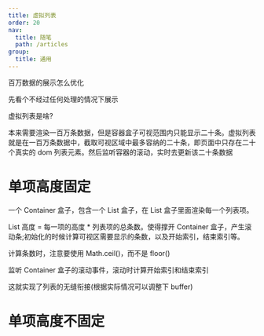 ```yaml
---
title: 虚拟列表
order: 20
nav:
  title: 随笔
  path: /articles
group:
  title: 通用
---
```


百万数据的展示怎么优化

先看个不经过任何处理的情况下展示

<!-- <code src="./demos/virtual-list/normal.tsx"></code> -->

虚拟列表是啥?

本来需要渲染一百万条数据，但是容器盒子可视范围内只能显示二十条。虚拟列表就是在一百万条数据中，截取可视区域中最多容纳的二十条，即页面中只存在二十个真实的 dom 列表元素。然后监听容器的滚动，实时去更新该二十条数据

# 单项高度固定

一个 Container 盒子，包含一个 List 盒子，在 List 盒子里面渲染每一个列表项。

List 高度 = 每一项的高度 \* 列表项的总条数。使得撑开 Container 盒子，产生滚动条;初始化的时候计算可视区需要显示的条数，以及开始索引，结束索引等。

计算条数时，注意要使用 Math.ceil()，而不是 floor()

监听 Container 盒子的滚动事件，滚动时计算开始索引和结束索引

这就实现了列表的无缝衔接(根据实际情况可以调整下 buffer)

<code src="./demos/virtual-list/fixed-height-item.tsx"></code>

# 单项高度不固定

